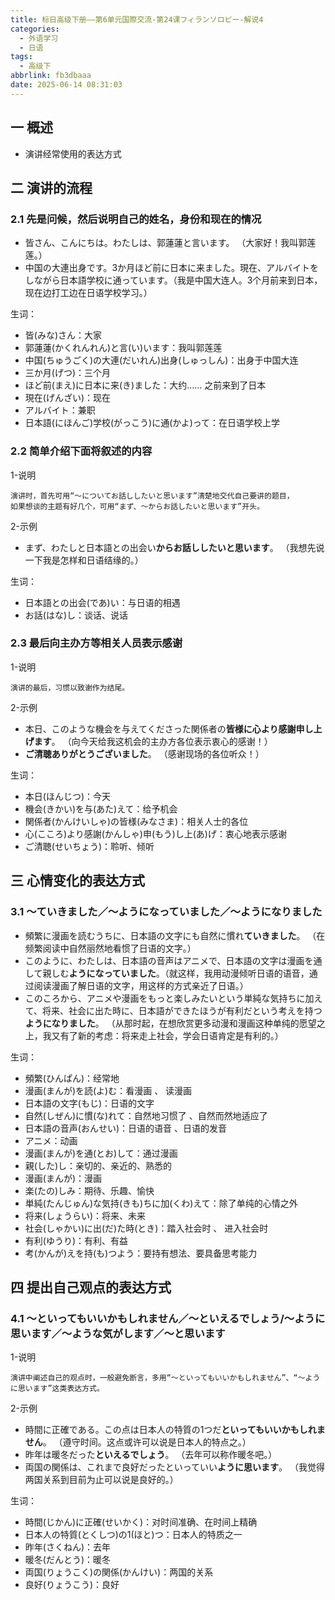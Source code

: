 ```yaml
---
title: 标日高级下册——第6单元国際交流-第24课フィランソロピー-解说4
categories:
  - 外语学习
  - 日语
tags:
  - 高级下
abbrlink: fb3dbaaa
date: 2025-06-14 08:31:03
---
```

## 一 概述

* 演讲经常使用的表达方式

<!--more-->

## 二 演讲的流程

### 2.1 先是问候，然后说明自己的姓名，身份和现在的情况

* 皆さん、こんにちは。わたしは、郭蓮蓮と言います。
  （大家好！我叫郭莲莲。）
* 中国の大連出身です。3か月ほど前に日本に来ました。現在、アルバイトをしながら日本語学校に通っています。（我是中国大连人。3个月前来到日本，现在边打工边在日语学校学习。）

生词：

* 皆(みな)さん：大家
* 郭蓮蓮(かくれんれん)と言(い)います：我叫郭莲莲
* 中国(ちゅうごく)の大連(だいれん)出身(しゅっしん)：出身于中国大连
* 三か月(げつ)：三个月
* ほど前(まえ)に日本に来(き)ました：大约…… 之前来到了日本
* 現在(げんざい)：现在
* アルバイト：兼职
* 日本語(にほんご)学校(がっこう)に通(かよ)って：在日语学校上学

### 2.2 简单介绍下面将叙述的内容

1-说明

```
演讲时，首先可用“～についてお話ししたいと思います”清楚地交代自己要讲的题目，
如果想谈的主题有好几个，可用“まず、～からお話したいと思います”开头。
```

2-示例

* まず、わたしと日本語との出会い**からお話ししたいと思います**。
  （我想先说一下我是怎样和日语结缘的。）

生词：

* 日本語との出会(であ)い：与日语的相遇
* お話(はな)し：谈话、说话

### 2.3 最后向主办方等相关人员表示感谢

1-说明

```
演讲的最后，习惯以致谢作为结尾。
```

2-示例

* 本日、このような機会を与えてくださった関係者の**皆様に心より感謝申し上げます**。
  （向今天给我这机会的主办方各位表示衷心的感谢！）
* **ご清聴ありがとうございました**。
  （感谢现场的各位听众！）

生词：

* 本日(ほんじつ)：今天
* 機会(きかい)を与(あた)えて：给予机会
* 関係者(かんけいしゃ)の皆様(みなさま)：相关人士的各位
* 心(こころ)より感謝(かんしゃ)申(もう)し上(あ)げ：衷心地表示感谢
* ご清聴(せいちょう)：聆听、倾听

## 三 心情变化的表达方式

### 3.1 ～ていきました／～ようになっていました／～ようになりました

* 頻繁に漫画を読むうちに、日本語の文字にも自然に慣れ**ていきました**。
  （在频繁阅读中自然丽然地看惯了日语的文字。）
* このように、わたしは、日本語の音声はアニメで、日本語の文字は漫画を通して親しむ**ようになっていました**。（就这样，我用动漫倾听日语的语音，通过阅读漫画了解日语的文字，用这样的方式亲近了日语。）
* このころから、アニメや漫画をもっと楽しみたいという単純な気持ちに加えて、将来、社会に出た時に、日本語ができたほうが有利だという考えを持つ**ようになりました**。
  （从那时起，在想欣赏更多动漫和漫画这种单纯的愿望之上，我又有了新的考虑：将来走上社会，学会日语肯定是有利的。）

生词：

* 頻繁(ひんぱん)：经常地
* 漫画(まんが)を読(よ)む：看漫画 、 读漫画
* 日本語の文字(もじ)：日语的文字
* 自然(しぜん)に慣(な)れて：自然地习惯了 、自然而然地适应了
* 日本語の音声(おんせい)：日语的语音 、日语的发音
* アニメ：动画
* 漫画(まんが)を通(とお)して：通过漫画
* 親(した)し：亲切的、亲近的、熟悉的
* 漫画(まんが)：漫画
* 楽(たの)しみ：期待、乐趣、愉快
* 単純(たんじゅん)な気持(きも)ちに加(くわ)えて：除了单纯的心情之外
* 将来(しょうらい)：将来、未来
* 社会(しゃかい)に出(だ)た時(とき)：踏入社会时 、 进入社会时
* 有利(ゆうり)：有利、有益
* 考(かんが)えを持(も)つよう：要持有想法、要具备思考能力

## 四 提出自己观点的表达方式

### 4.1 ～といってもいいかもしれません／～といえるでしょう/～ように思います／～ような気がします／～と思います

1-说明

```
演讲中阐述自己的观点时，一般避免断言，多用“～といってもいいかもしれません”、“～ように思います”这类表达方式。
```

2-示例

* 時間に正確である。この点は日本人の特質の1つだ**といってもいいかもしれません**。
  （遵守时间。这点或许可以说是日本人的特点之。）
* 昨年は暖冬だった**といえるでしょう**。
  （去年可以称作暖冬吧。）
* 両国の関係は、これまで良好だったといっていい**ように思います**。
  （我觉得两国关系到目前为止可以说是良好的。）

生词：

* 時間(じかん)に正確(せいかく)：对时间准确、在时间上精确
* 日本人の特質(とくしつ)の1(ほと)つ：日本人的特质之一
* 昨年(さくねん)：去年
* 暖冬(だんとう)：暖冬
* 両国(りょうこく)の関係(かんけい)：两国的关系
* 良好(りょうこう)：良好

